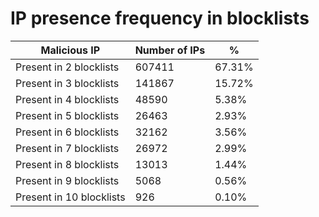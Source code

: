 # IP presence frequency in blocklists
| Malicious IP | Number of IPs | % |
|----|----|----|
| Present in 2 blocklists | 607411 | 67.31% |
| Present in 3 blocklists | 141867 | 15.72% |
| Present in 4 blocklists | 48590 | 5.38% |
| Present in 5 blocklists | 26463 | 2.93% |
| Present in 6 blocklists | 32162 | 3.56% |
| Present in 7 blocklists | 26972 | 2.99% |
| Present in 8 blocklists | 13013 | 1.44% |
| Present in 9 blocklists | 5068 | 0.56% |
| Present in 10 blocklists | 926 | 0.10% |
